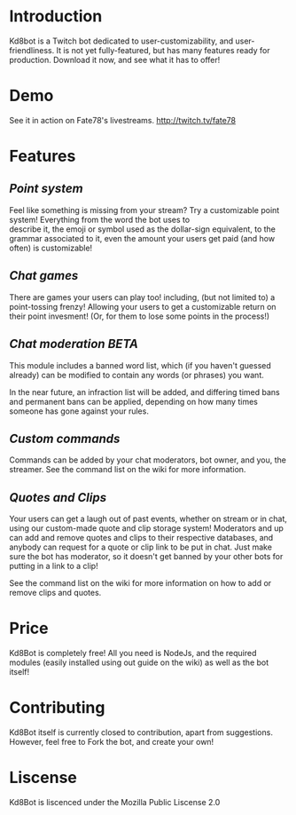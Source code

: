 # Introduction
Kd8bot is a Twitch bot dedicated to user-customizability, and user-friendliness.
It is not yet fully-featured, but has many features ready for production.
Download it now, and see what it has to offer!

# Demo
See it in action on Fate78's livestreams. http://twitch.tv/fate78

# Features
*Point system*
------------------------------------
Feel like something is missing from your stream? Try a customizable point system! Everything from the word the bot uses to\
describe it, the emoji or symbol used as the dollar-sign equivalent, to the grammar associated to it, even the amount your 
users get paid (and how often) is customizable!

*Chat games*
------------------------------------
There are games your users can play too! including, (but not limited to) a point-tossing frenzy! Allowing your users to get a 
customizable return on their point invesment! (Or, for them to lose some points in the process!)

*Chat moderation* *BETA*
------------------------------------
This module includes a banned word list, which (if you haven't guessed already) can be modified to contain any words 
(or phrases) you want.

In the near future, an infraction list will be added, and differing timed bans and permanent bans can be applied, depending on how 
many times someone has gone against your rules.

*Custom commands*
------------------------------------
Commands can be added by your chat moderators, bot owner, and you, the streamer. See the command list on the wiki for more
information.

*Quotes and Clips*
------------------------------------
Your users can get a laugh out of past events, whether on stream or in chat, using our custom-made quote and clip storage system!
Moderators and up can add and remove quotes and clips to their respective databases, and anybody can request for a quote or clip 
link to be put in chat. Just make sure the bot has moderator, so it doesn't get banned by your other bots for putting in a link
to a clip!

See the command list on the wiki for more information on how to add or remove clips and quotes.

 # Price
Kd8Bot is completely free! All you need is NodeJs, and the required modules (easily installed using out guide on the wiki) as well 
as the bot itself!

# Contributing
Kd8Bot itself is currently closed to contribution, apart from suggestions. However, feel free to Fork the bot, and create your own!
    
# Liscense
Kd8Bot is liscenced under the Mozilla Public Liscense 2.0 
